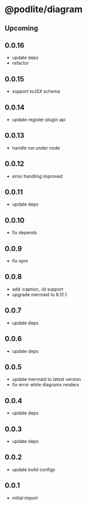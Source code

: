 # @podlite/diagram

## Upcoming
## 0.0.16
- update deps
- refactor
## 0.0.15
- support toJSX schema
## 0.0.14
- update register plugin api
## 0.0.13
- handle run under node
## 0.0.12
- error handling improved 
## 0.0.11
- update deps
## 0.0.10
- fix depends
## 0.0.9
- fix npm
## 0.0.8
- add :caption, :id support
- upgrade mermaid to 8.12.1
## 0.0.7
- update deps
## 0.0.6
- update deps
## 0.0.5
- update mermaid to latest version
- fix error while diagrams renders

## 0.0.4
- update deps

## 0.0.3
- update deps
## 0.0.2
- update build configs
## 0.0.1
- initial import
